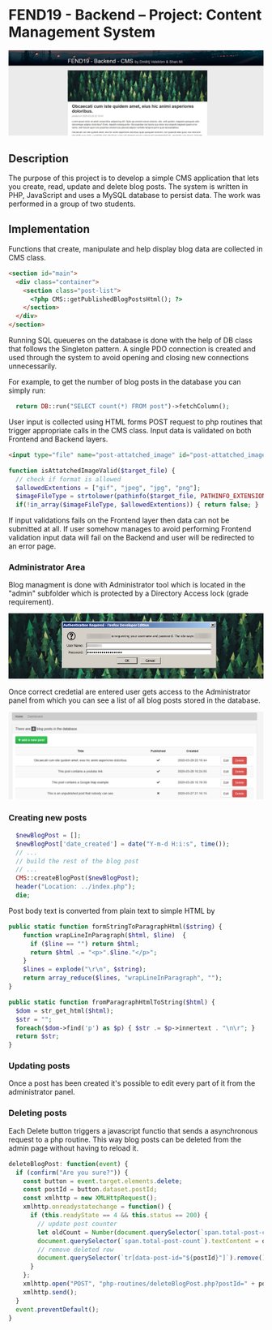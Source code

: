 # FEND19 - Backend – Project: Content Management System

![preview](readme/cms-preview.jpg)

## Description

The purpose of this project is to develop a simple CMS application that lets you create, read, update and delete blog posts. The system is written in PHP, JavaScript and uses a MySQL database to persist data. The work was performed in a group of two students.

## Implementation

Functions that create, manipulate and help display blog data are collected in CMS class.

```html
<section id="main">
  <div class="container">
    <section class="post-list">
      <?php CMS::getPublishedBlogPostsHtml(); ?>
    </section>
  </div>
</section>
```

Running SQL queueres on the database is done with the help of DB class that follows the Singleton pattern. A single PDO connection is created and used through the system to avoid opening and closing new connections unnecessarily.

For example, to get the number of blog posts in the database you can simply run:

```php
  return DB::run("SELECT count(*) FROM post")->fetchColumn();
```

User input is collected using HTML forms POST request to php routines that trigger appropriate calls in the CMS class. Input data is validated on both Frontend and Backend layers.

```html
<input type="file" name="post-attatched_image" id="post-attatched_image" accept=".jpg,.jpeg,.png,.gif" required />
```

```php
function isAttatchedImageValid($target_file) {
  // check if format is allowed
  $allowedExtentions = ["gif", "jpeg", "jpg", "png"];
  $imageFileType = strtolower(pathinfo($target_file, PATHINFO_EXTENSION));
  if(!in_array($imageFileType, $allowedExtentions)) { return false; }
```

If input validations fails on the Frontend layer then data can not be submitted at all. If user somehow manages to avoid performing Frontend validation input data will fail on the Backend and user will be redirected to an error page.

### Administrator Area

Blog managment is done with Administrator tool which is located in the "admin" subfolder which is protected by a Directory Access lock (grade requirement).

![preview](readme/cms-login.png)

Once correct credetial are entered user gets access to the Administrator panel from which you can see a list of all blog posts stored in the database.

![preview](readme/cms-admin.png)

### Creating new posts

```php
  $newBlogPost = [];
  $newBlogPost['date_created'] = date("Y-m-d H:i:s", time());
  // ...
  // build the rest of the blog post
  // ...
  CMS::createBlogPost($newBlogPost);
  header("Location: ../index.php");
  die;
```

Post body text is converted from plain text to simple HTML by

```php
public static function formStringToParagraphHtml($string) {
    function wrapLineInParagraph($html, $line)  {
      if ($line == "") return $html;
      return $html .= "<p>".$line."</p>";
    }
    $lines = explode("\r\n", $string);
    return array_reduce($lines, "wrapLineInParagraph", "");
}
```

```php
public static function fromParagraphHtmlToString($html) {
  $dom = str_get_html($html);
  $str = "";
  foreach($dom->find('p') as $p) { $str .= $p->innertext . "\n\r"; }
  return $str;
}
```

### Updating posts

Once a post has been created it's possible to edit every part of it from the administrator panel.

### Deleting posts

Each Delete button triggers a javascript functio that sends a asynchronous request to a php routine. This way blog posts can be deleted from the admin page without having to reload it.

```js
deleteBlogPost: function(event) {
  if (confirm("Are you sure?")) {
    const button = event.target.elements.delete;
    const postId = button.dataset.postId;
    const xmlhttp = new XMLHttpRequest();
    xmlhttp.onreadystatechange = function() {
      if (this.readyState == 4 && this.status == 200) {
        // update post counter
        let oldCount = Number(document.querySelector(`span.total-post-count`).textContent);
        document.querySelector(`span.total-post-count`).textContent = oldCount - 1;
        // remove deleted row
        document.querySelector(`tr[data-post-id="${postId}"]`).remove();
      }
    };
    xmlhttp.open("POST", "php-routines/deleteBlogPost.php?postId=" + postId, true);
    xmlhttp.send();
  }
  event.preventDefault();
}
```
